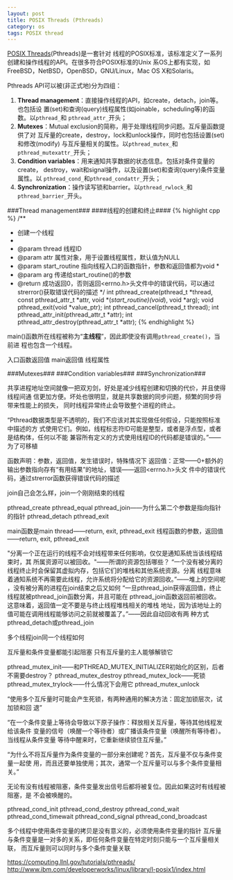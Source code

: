 ```yaml
---
layout: post
title: POSIX Threads (Pthreads)
category: os
tags: POSIX thread
---
```


[POSIX Threads](http://en.wikipedia.org/wiki/POSIX_Threads)(Pthreads)是一套针对
线程的POSIX标准，该标准定义了一系列创建和操作线程的API。在很多符合POSIX标准的Unix
系OS上都有实现，如FreeBSD，NetBSD，OpenBSD，GNU/Linux，Mac OS X和Solaris。

Pthreads API可以被(非正式地)分为四组：

1. **Thread management**：直接操作线程的API，如create，detach，join等。也包括设
   置(set)和查询(query)线程属性(如joinable，scheduling等)的函数。以`pthread_`和
   `pthread_attr_`开头；
2. **Mutexes**：Mutual exclusion的简称，用于处理线程同步问题。互斥量函数提供了对
   互斥量的create，destroy，lock和unlock操作，同时也包括设置(set)和修改(modify)
   与互斥量相关的属性。以`pthread_mutex_`和`pthread_mutexattr_`开头；
3. **Condition variables**：用来通知共享数据的状态信息。包括对条件变量的create，
   destroy，wait和signal操作，以及设置(set)和查询(query)条件变量属性。以
   `pthread_cond_`和`pthread_condattr_`开头；
4. **Synchronization**：操作读写锁和barrier。以`pthread_rwlock_`和
   `pthread_barrier_`开头。

###Thread management###
####线程的创建和终止####
{% highlight cpp %}
/**
 * 创建一个线程
 *
 * @param thread 线程ID
 * @param attr 属性对象，用于设置线程属性，默认值为NULL
 * @param start_routine 指向线程入口的函数指针，参数和返回值都为void *
 * @param arg 传递给start_routine()的参数
 * @return 成功返回0，否则返回<errno.h>头文件中的错误代码，可以通过strerror()获取错误代码的描述
 */
int pthread_create(pthread_t *thread, const pthread_attr_t *attr, void *(*start_routine)(void*), void *arg);
void pthread_exit(void *value_ptr);
int pthread_cancel(pthread_t thread);
int pthread_attr_init(pthread_attr_t *attr);
int pthread_attr_destroy(pthread_attr_t *attr);
{% endhighlight %}

main()函数所在线程被称为“**主线程**”，因此即使没有调用`pthread_create()`，当前进
程也包含一个线程。

入口函数返回值
main返回值
线程属性

###Mutexes###
###Condition variables###
###Synchronization###


共享进程地址空间就像一把双刃剑，好处是减少线程创建和切换的代价，并且使得线程间通
信更加方便。坏处也很明显，就是共享数据的同步问题，频繁的同步将带来性能上的损失，
同时线程异常终止会导致整个进程的终止。

“Pthread数据类型是不透明的，我们不应该对其实现做任何假设，只能按照标准中描述的方
式使用它们。例如，线程标志符ID可能是整型，或者是浮点型，或者是结构体，任何以不能
兼容所有定义的方式使用线程ID的代码都是错误的。”——为了可移植

函数声明：参数，返回值，发生错误时，特殊情况下
返回值：正常——0+额外的输出参数指向存有“有用结果”的地址，错误——返回<errno.h>头文
件中的错误代码，通过strerror函数获得错误代码的描述

join自己会怎么样，join一个刚刚结束的线程

pthread_create
pthread_equal
pthread_join——为什么第二个参数是指向指针的指针
pthread_detach
pthread_exit

main函数是main thread——return, exit, pthread_exit
线程函数的参数，返回值——return, exit, pthread_exit

"分离一个正在运行的线程不会对线程带来任何影响，仅仅是通知系统当该线程结束时，其
所属资源可以被回收。"——所谓的资源包括哪些？
“一个没有被分离的线程终止时会保留其虚拟内存，包括它们的堆栈和其他系统资源。分离
线程意味着通知系统不再需要此线程，允许系统将分配给它的资源回收。”——堆上的空间呢
，没有被分离的进程在join结束之后又如何
“一旦pthread_join获得返回值，终止线程就被pthread_join函数分离，并且可能在
pthread_join函数返回前被回收。这意味着，返回值一定不要是与终止线程堆栈相关的堆栈
地址，因为该地址上的值可能在调用线程能够访问之前就被覆盖了。”——因此自动回收有两
种方式pthread_detach或pthread_join


多个线程join同一个线程如何

互斥量和条件变量都能引起阻塞
只有互斥量的主人能够解锁它

pthread_mutex_init——和PTHREAD_MUTEX_INITIALIZER初始化的区别，后者不需要destroy？
pthread_mutex_destroy
pthread_mutex_lock——死锁
pthread_mutex_trylock——什么情况下会用它
pthread_mutex_unlock

“使用多个互斥量时可能会产生死锁，有两种通用的解决方法：固定加锁层次，试加锁和回
退”

“在一个条件变量上等待会导致以下原子操作：释放相关互斥量，等待其他线程发给该条件
变量的信号（唤醒一个等待者）或广播该条件变量（唤醒所有等待者）。当线程从条件变量
等待中醒来时，它重新继续锁住互斥量。”

“为什么不将互斥量作为条件变量的一部分来创建呢？首先，互斥量不仅与条件变量一起使
用，而且还要单独使用；其次，通常一个互斥量可以与多个条件变量相关。”

无论有没有线程被阻塞，条件变量发出信号后都将被复位。因此如果这时有线程被阻塞，是
不会被唤醒的。

pthread_cond_init
pthread_cond_destroy
pthread_cond_wait
pthread_cond_timewait
pthread_cond_signal
pthread_cond_broadcast

多个线程中使用条件变量的拷贝是没有意义的，必须使用条件变量的指针
互斥量与条件变量是一对多的关系，即任何条件变量在特定时刻只能与一个互斥量相关联，
而互斥量则可以同时与多个条件变量关联



https://computing.llnl.gov/tutorials/pthreads/
http://www.ibm.com/developerworks/linux/library/l-posix1/index.html

